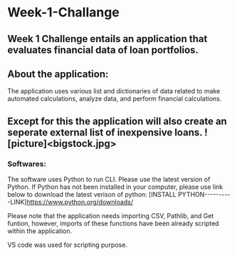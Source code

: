 # Week-1-Challange
Week 1 Challenge entails an application that evaluates financial data of loan portfolios. 
---
## About the application:
The application uses various list and dictionaries of data related to make automated calculations, analyze data, and perform financial calculations.

Except for this the application will also create an seperate external list of inexpensive loans.
![picture]<bigstock.jpg>
---

### Softwares:
The software uses Python to run CLI.
Please use the latest version of Python. 
If Python has not been installed in your computer, please use link below to download the latest verison of python:
[INSTALL PYTHON----------LINK]<https://www.python.org/downloads/>

Please note that the application needs importing CSV, Pathlib, and Get funtion, however, imports of these functions have been already scripted within the application. 

VS code was used for scripting purpose. 